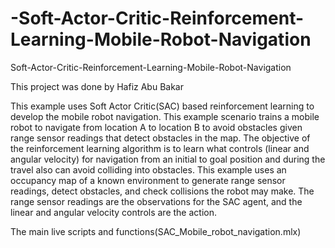 # -Soft-Actor-Critic-Reinforcement-Learning-Mobile-Robot-Navigation
 Soft-Actor-Critic-Reinforcement-Learning-Mobile-Robot-Navigation

This project was done by Hafiz Abu Bakar

This example uses Soft Actor Critic(SAC) based reinforcement learning to develop the mobile robot navigation. This example scenario trains a mobile robot to navigate from location A to location B to avoid obstacles given range sensor readings that detect obstacles in the map. The objective of the reinforcement learning algorithm is to learn what controls (linear and angular velocity) for navigation from an initial to goal position and during the travel also can avoid colliding into obstacles. This example uses an occupancy map of a known environment to generate range sensor readings, detect obstacles, and check collisions the robot may make. The range sensor readings are the observations for the SAC agent, and the linear and angular velocity controls are the action.

The main live scripts and functions(SAC_Mobile_robot_navigation.mlx)
